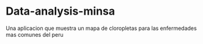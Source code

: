 # Data-analysis-minsa
Una aplicacion que muestra un mapa de cloropletas para las enfermedades mas comunes del peru
